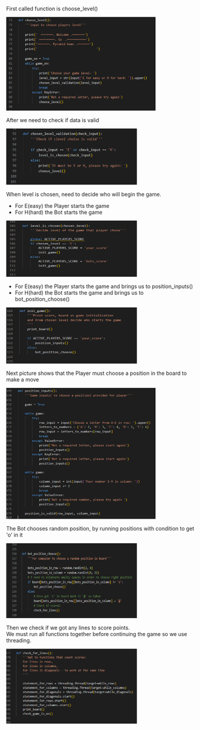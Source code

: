 First called function is choose_level()

<img width="400" height="250" src="./assets/images/def_images/level.png" alt="function">

After we need to check if data is valid

<img width="350" height="150" src="./assets/images/def_images/level_validation.png" alt="function">

When level is chosen, need to decide who will begin the game. 
- For E(easy) the Player starts the game 
- For H(hard) the Bot starts the game

<img width="350" height="150" src="./assets/images/def_images/level_is_chosen.png" alt="function">

- For E(easy) the Player starts the game and brings us to position_inputs()
- For H(hard) the Bot starts the game and brings us to bot_position_choose()

<img width="350" height="150" src="./assets/images/def_images/init_game.png" alt="function">

Next picture shows that the Player must choose a position in the board to make a move

<img width="400" height="350" src="./assets/images/def_images/position_inputs.png" alt="function">

The Bot chooses random position, by running positions with condition to get 'o' in it

<img width="350" height="200" src="./assets/images/def_images/bot_position.png" alt="function">

Then we check if we got any lines to score points.<br>
We must run all functions together before continuing the game so we use threading.

<img width="350" height="200" src="./assets/images/def_images/check_lines.png" alt="function">